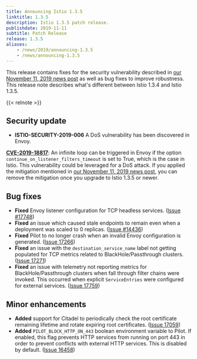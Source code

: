 ```yaml
---
title: Announcing Istio 1.3.5
linktitle: 1.3.5
description: Istio 1.3.5 patch release.
publishdate: 2019-11-11
subtitle: Patch Release
release: 1.3.5
aliases:
    - /news/2019/announcing-1.3.5
    - /news/announcing-1.3.5
---
```


This release contains fixes for the security vulnerability described in [our November 11, 2019 news post](/pt-br/news/security/istio-security-2019-006)  as well as bug fixes to improve robustness. This release note describes what's different between Istio 1.3.4 and Istio 1.3.5.

{{< relnote >}}

## Security update

- **ISTIO-SECURITY-2019-006** A DoS vulnerability has been discovered in Envoy.

__[CVE-2019-18817](https://cve.mitre.org/cgi-bin/cvename.cgi?name=CVE-2019-18817)__: An infinite loop can be triggered in Envoy if the option `continue_on_listener_filters_timeout` is set to True, which is the case in Istio. This vulnerability could be leveraged for a DoS attack. If you applied the mitigation mentioned in [our November 11, 2019 news post](/pt-br/news/security/istio-security-2019-006), you can remove the mitigation once you upgrade to Istio 1.3.5 or newer.

## Bug fixes

- **Fixed** Envoy listener configuration for TCP headless services. ([Issue #17748](https://github.com/istio/istio/issues/17748))
- **Fixed** an issue which caused stale endpoints to remain even when a deployment was scaled to 0 replicas. ([Issue #14436](https://github.com/istio/istio/issues/14336))
- **Fixed** Pilot to no longer crash when an invalid Envoy configuration is generated. ([Issue 17266](https://github.com/istio/istio/issues/17266))
- **Fixed** an issue with the `destination_service_name` label not getting populated for TCP metrics related to BlackHole/Passthrough clusters. ([Issue 17271](https://github.com/istio/istio/issues/17271))
- **Fixed** an issue with telemetry not reporting metrics for BlackHole/Passthrough clusters when fall through filter chains were invoked. This occurred when explicit `ServiceEntries` were configured for external services. ([Issue 17759](https://github.com/istio/istio/issues/17759))

## Minor enhancements

- **Added** support for Citadel to periodically check the root certificate remaining lifetime and rotate expiring root certificates. ([Issue 17059](https://github.com/istio/istio/issues/17059))
- **Added** `PILOT_BLOCK_HTTP_ON_443` boolean environment variable to Pilot. If enabled, this flag prevents HTTP services from running on port 443 in order to prevent conflicts with external HTTP services. This is disabled by default. ([Issue 16458](https://github.com/istio/istio/issues/16458))
